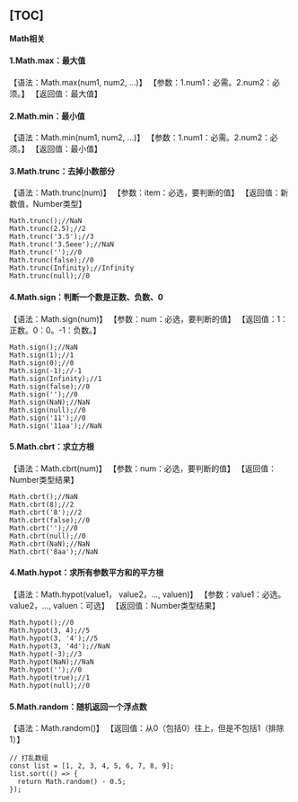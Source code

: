 [TOC]
---

**Math相关**

#### 1.Math.max：最大值
【语法：Math.max(num1, num2, ...)】
【参数：1.num1：必需。2.num2：必须。】
【返回值：最大值】

#### 2.Math.min：最小值
【语法：Math.min(num1, num2, ...)】
【参数：1.num1：必需。2.num2：必须。】
【返回值：最小值】

#### 3.Math.trunc：去掉小数部分
【语法：Math.trunc(num)】
【参数：item：必选，要判断的值】
【返回值：新数值，Number类型】
```JS
Math.trunc();//NaN
Math.trunc(2.5);//2
Math.trunc('3.5');//3
Math.trunc('3.5eee');//NaN
Math.trunc('');//0
Math.trunc(false);//0
Math.trunc(Infinity);//Infinity
Math.trunc(null);//0
```
#### 4.Math.sign：判断一个数是正数、负数、0
【语法：Math.sign(num)】
【参数：num：必选，要判断的值】
【返回值：1：正数。0：0。-1：负数。】
```JS
Math.sign();//NaN
Math.sign(1);//1
Math.sign(0);//0
Math.sign(-1);//-1
Math.sign(Infinity);//1
Math.sign(false);//0
Math.sign('');//0
Math.sign(NaN);//NaN
Math.sign(null);//0
Math.sign('11');//0
Math.sign('11aa');//NaN
```
#### 5.Math.cbrt：求立方根
【语法：Math.cbrt(num)】
【参数：num：必选，要判断的值】
【返回值：Number类型结果】
```JS
Math.cbrt();//NaN
Math.cbrt(8);//2
Math.cbrt('8');//2
Math.cbrt(false);//0
Math.cbrt('');//0
Math.cbrt(null);//0
Math.cbrt(NaN);//NaN
Math.cbrt('8aa');//NaN
```
#### 4.Math.hypot：求所有参数平方和的平方根
【语法：Math.hypot(value1， value2，..., valuen)】
【参数：value1：必选。value2，..., valuen：可选】
【返回值：Number类型结果】
```JS
Math.hypot();//0
Math.hypot(3, 4);//5
Math.hypot(3, '4');//5
Math.hypot(3, '4d');//NaN
Math.hypot(-3);//3
Math.hypot(NaN);//NaN
Math.hypot('');//0
Math.hypot(true);//1
Math.hypot(null);//0
```

#### 5.Math.random：随机返回一个浮点数
【语法：Math.random()】
【返回值：从0（包括0）往上，但是不包括1（排除1）】
```JS
// 打乱数组
const list = [1, 2, 3, 4, 5, 6, 7, 8, 9];
list.sort(() => {
  return Math.random() - 0.5;
});
```